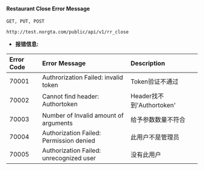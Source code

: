 #### Restaurant Close Error Message

`GET, PUT, POST`

`http://test.norgta.com/public/api/v1/rr_close`

* **报错信息:**

| Error Code | Error Message | Description |
| :--- | :--- | :--- |
| 70001 | Authrorization Failed: invalid token | Token验证不通过 |
| 70002 | Cannot find header: Authortoken | Header找不到'Authortoken' |
| 70003 | Number of Invalid amount of arguments | 给予参数数量不符合 |
| 70004 | Authorization Failed: Permission denied | 此用户不是管理员 |
| 70005 | Authorization Failed: unrecognized user | 没有此用户 |



